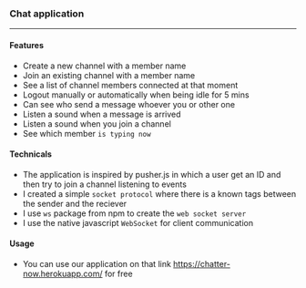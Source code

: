 ### Chat application
<hr />

#### Features
- Create a new channel with a member name
- Join an existing channel with a member name
- See a list of channel members connected at that moment
- Logout manually or automatically when being idle for 5 mins
- Can see who send a message whoever you or other one
- Listen a sound when a message is arrived
- Listen a sound when you join a channel
- See which member `is typing now`

#### Technicals
- The application is inspired by pusher.js in which a user get an ID and then try to join a channel listening to events
- I created a simple `socket protocol` where there is a known tags between the sender and the reciever
- I use `ws` package from npm to create the `web socket server`
- I use the native javascript `WebSocket` for client communication

#### Usage
- You can use our application on that link https://chatter-now.herokuapp.com/ for free
